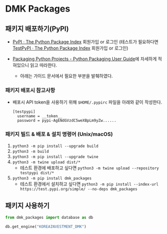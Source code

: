 # DMK Packages

## 패키지 배포하기(PyPI)

- [PyPI · The Python Package Index](https://pypi.org/) 회원가입 or 로그인 (테스트가 필요하다면 [TestPyPI · The Python Package Index](https://test.pypi.org/) 회원가입 or 로그인)

- [Packaging Python Projects - Python Packaging User Guide](https://packaging.python.org/en/latest/tutorials/packaging-projects/)에 자세하게 적혀있으니 읽고 따라한다.
  - 아래는 가이드 문서에서 필요한 부분을 발췌하였다.

### 패키지 배포시 참고사항

- 배포시 API token을 사용하기 위해 `$HOME/.pypirc` 파일을 아래와 같이 작성한다.

  ```
  [testpypi]
    username = __token__
    password = pypi-AgENdGVzdC5weXBpLm9yZw......
  ```

### 패키지 빌드 & 배포 & 설치 명령어 (Unix/macOS)

1. `python3 -m pip install --upgrade build`
2. `python3 -m build`
3. `python3 -m pip install --upgrade twine`
4. `python3 -m twine upload dist/*`
   - 테스트 환경에 배포하고 싶다면 `python3 -m twine upload --repository testpypi dist/*`
5. `python3 -m pip install dmk_packages`
   - 테스트 환경에서 설치하고 싶다면 `python3 -m pip install --index-url https://test.pypi.org/simple/ --no-deps dmk_packages`

## 패키지 사용하기

```python
from dmk_packages import database as db

db.get_engine("KOREAINVESTMENT_DMK")
```
